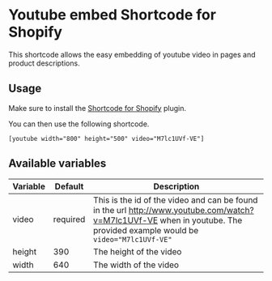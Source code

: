 Youtube embed Shortcode for Shopify
==================

This shortcode allows the easy embedding of youtube video in pages and product descriptions.

## Usage

Make sure to install the [Shortcode for Shopify](../../) plugin.

You can then use the following shortcode.

    [youtube width="800" height="500" video="M7lc1UVf-VE"]

## Available variables

| Variable  | Default  | Description |
| --------- | -------- | ----------- |
| video     | required | This is the id of the video and can be found in the url http://www.youtube.com/watch?v=M7lc1UVf-VE when in youtube. The provided example would be `video="M7lc1UVf-VE"`  |
| height    | 390      | The height of the video  |
| width     | 640      | The width of the video  |